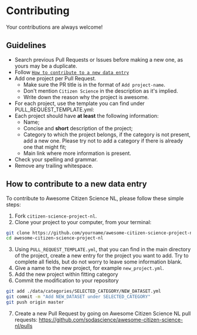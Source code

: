 # Contributing

Your contributions are always welcome!

## Guidelines

* Search previous Pull Requests or Issues before making a new one, as yours may be a duplicate.
* Follow [`How to contribute to a new data entry`](CONTRIBUTING.md)
* Add one project per Pull Request.
  * Make sure the PR title is in the format of `Add project-name`.
  * Don't mention `Citizen Science` in the description as it's implied.
  * Write down the reason why the project is awesome.
* For each project, use the template you can find under PULL_REQUEST_TEMPLATE.yml:
* Each project should have **at least** the following information:
  * Name;
  * Concise and **short** description of the project;
  * Category to which the project belongs, if the category is not present, add a new one. Please try not to add a category if there is already one that might fit;
  * Main link where more information is present.
* Check your spelling and grammar.
* Remove any trailing whitespace.

## How to contribute to a new data entry

To contribute to Awesome Citizen Science NL, please follow these simple steps:

1. Fork `citizen-science-project-nl`.
2. Clone your project to your computer, from your terminal:
```bash
git clone https://github.com/yourname/awesome-citizen-science-project-nl.git
cd awesome-citizen-science-project-nl
```
3. Using `PULL_REQUEST_TEMPLATE.yml`, that you can find in the main directory of the project, create a new entry for the project you want to add. Try to complete all fields, but do not worry to leave some information blank.
4. Give a name to the new project, for example `new_project.yml`.
5. Add the new project within fitting category
6. Commit the modification to your repository
```bash
git add ./data/categories/SELECTED_CATEGORY/NEW_DATASET.yml
git commit -m "Add NEW_DATASET under SELECTED_CATEGORY"
git push origin master
```
7. Create a new Pull Request by going on Awesome Citizen Science NL pull requests: https://github.com/sodascience/awesome-citizen-science-nl/pulls